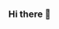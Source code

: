 ### Hi there 👋


<!--
**sherry-design/sherry-design** is a ✨ _special_ ✨ repository because its `README.md` (this file) appears on your GitHub profile.

![snake gif] (https://github.com/sherry-design/sherry-design/blob/main/output/github-contribution-grid-snake.gif)

Here are some ideas to get you started:

- 🔭 I’m currently working on ...
- 🌱 I’m currently learning ...
- 👯 I’m looking to collaborate on ...
- 🤔 I’m looking for help with ...
- 💬 Ask me about ...
- 📫 How to reach me: ...
- 😄 Pronouns: ...
- ⚡ Fun fact: ...
-->
